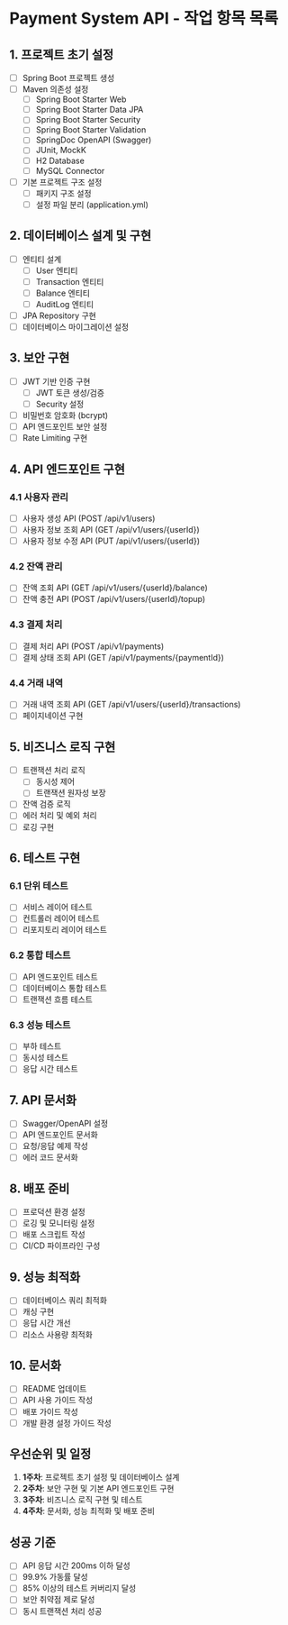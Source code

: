 # Payment System API - 작업 항목 목록

## 1. 프로젝트 초기 설정
- [ ] Spring Boot 프로젝트 생성
- [ ] Maven 의존성 설정
  - [ ] Spring Boot Starter Web
  - [ ] Spring Boot Starter Data JPA
  - [ ] Spring Boot Starter Security
  - [ ] Spring Boot Starter Validation
  - [ ] SpringDoc OpenAPI (Swagger)
  - [ ] JUnit, MockK
  - [ ] H2 Database
  - [ ] MySQL Connector
- [ ] 기본 프로젝트 구조 설정
  - [ ] 패키지 구조 설정
  - [ ] 설정 파일 분리 (application.yml)

## 2. 데이터베이스 설계 및 구현
- [ ] 엔티티 설계
  - [ ] User 엔티티
  - [ ] Transaction 엔티티
  - [ ] Balance 엔티티
  - [ ] AuditLog 엔티티
- [ ] JPA Repository 구현
- [ ] 데이터베이스 마이그레이션 설정

## 3. 보안 구현
- [ ] JWT 기반 인증 구현
  - [ ] JWT 토큰 생성/검증
  - [ ] Security 설정
- [ ] 비밀번호 암호화 (bcrypt)
- [ ] API 엔드포인트 보안 설정
- [ ] Rate Limiting 구현

## 4. API 엔드포인트 구현
### 4.1 사용자 관리
- [ ] 사용자 생성 API (POST /api/v1/users)
- [ ] 사용자 정보 조회 API (GET /api/v1/users/{userId})
- [ ] 사용자 정보 수정 API (PUT /api/v1/users/{userId})

### 4.2 잔액 관리
- [ ] 잔액 조회 API (GET /api/v1/users/{userId}/balance)
- [ ] 잔액 충전 API (POST /api/v1/users/{userId}/topup)

### 4.3 결제 처리
- [ ] 결제 처리 API (POST /api/v1/payments)
- [ ] 결제 상태 조회 API (GET /api/v1/payments/{paymentId})

### 4.4 거래 내역
- [ ] 거래 내역 조회 API (GET /api/v1/users/{userId}/transactions)
- [ ] 페이지네이션 구현

## 5. 비즈니스 로직 구현
- [ ] 트랜잭션 처리 로직
  - [ ] 동시성 제어
  - [ ] 트랜잭션 원자성 보장
- [ ] 잔액 검증 로직
- [ ] 에러 처리 및 예외 처리
- [ ] 로깅 구현

## 6. 테스트 구현
### 6.1 단위 테스트
- [ ] 서비스 레이어 테스트
- [ ] 컨트롤러 레이어 테스트
- [ ] 리포지토리 레이어 테스트

### 6.2 통합 테스트
- [ ] API 엔드포인트 테스트
- [ ] 데이터베이스 통합 테스트
- [ ] 트랜잭션 흐름 테스트

### 6.3 성능 테스트
- [ ] 부하 테스트
- [ ] 동시성 테스트
- [ ] 응답 시간 테스트

## 7. API 문서화
- [ ] Swagger/OpenAPI 설정
- [ ] API 엔드포인트 문서화
- [ ] 요청/응답 예제 작성
- [ ] 에러 코드 문서화

## 8. 배포 준비
- [ ] 프로덕션 환경 설정
- [ ] 로깅 및 모니터링 설정
- [ ] 배포 스크립트 작성
- [ ] CI/CD 파이프라인 구성

## 9. 성능 최적화
- [ ] 데이터베이스 쿼리 최적화
- [ ] 캐싱 구현
- [ ] 응답 시간 개선
- [ ] 리소스 사용량 최적화

## 10. 문서화
- [ ] README 업데이트
- [ ] API 사용 가이드 작성
- [ ] 배포 가이드 작성
- [ ] 개발 환경 설정 가이드 작성

## 우선순위 및 일정
1. **1주차**: 프로젝트 초기 설정 및 데이터베이스 설계
2. **2주차**: 보안 구현 및 기본 API 엔드포인트 구현
3. **3주차**: 비즈니스 로직 구현 및 테스트
4. **4주차**: 문서화, 성능 최적화 및 배포 준비

## 성공 기준
- [ ] API 응답 시간 200ms 이하 달성
- [ ] 99.9% 가동률 달성
- [ ] 85% 이상의 테스트 커버리지 달성
- [ ] 보안 취약점 제로 달성
- [ ] 동시 트랜잭션 처리 성공 